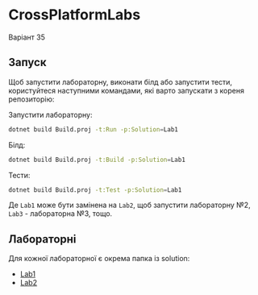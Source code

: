 # CrossPlatformLabs
Варіант 35

## Запуск
Щоб запустити лабораторну, виконати білд або запустити тести, користуйтеся наступними командами, які варто запускати з кореня репозиторію:

Запустити лабораторну:
```bash
dotnet build Build.proj -t:Run -p:Solution=Lab1
```

Білд:
```bash
dotnet build Build.proj -t:Build -p:Solution=Lab1
```

Тести:
```bash
dotnet build Build.proj -t:Test -p:Solution=Lab1
```

Де `Lab1` може бути замінена на `Lab2`, щоб запустити лабораторну №2, `Lab3` - лабораторна №3, тощо.

## Лабораторні
Для кожної лабораторної є окрема папка із solution:
- [Lab1](./Lab1/)
- [Lab2](./Lab2/)
